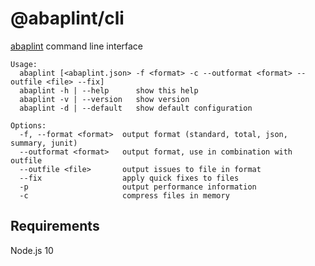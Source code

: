 # @abaplint/cli

[abaplint](https://abaplint.org) command line interface

```
Usage:
  abaplint [<abaplint.json> -f <format> -c --outformat <format> --outfile <file> --fix]
  abaplint -h | --help      show this help
  abaplint -v | --version   show version
  abaplint -d | --default   show default configuration

Options:
  -f, --format <format>  output format (standard, total, json, summary, junit)
  --outformat <format>   output format, use in combination with outfile
  --outfile <file>       output issues to file in format
  --fix                  apply quick fixes to files
  -p                     output performance information
  -c                     compress files in memory
```

## Requirements
Node.js 10